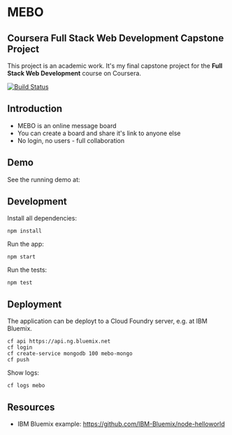MEBO
====

Coursera Full Stack Web Development Capstone Project
----------------------------------------------------

This project is an academic work. 
It's my final capstone project for the **Full Stack Web Development** course on Coursera. 

[![Build Status](https://travis-ci.org/tuhrig/mebo.svg?branch=master)](https://travis-ci.org/tuhrig/mebo)

## Introduction

- MEBO is an online message board
- You can create a board and share it's link to anyone else
- No login, no users - full collaboration

## Demo

See the running demo at:

## Development

Install all dependencies:

```
npm install
```

Run the app:

```
npm start
```

Run the tests:

```
npm test
```

## Deployment

The application can be deployt to a Cloud Foundry server, e.g. at IBM Bluemix.


```
cf api https://api.ng.bluemix.net
cf login
cf create-service mongodb 100 mebo-mongo
cf push
```

Show logs:

```
cf logs mebo
```


## Resources

- IBM Bluemix example: https://github.com/IBM-Bluemix/node-helloworld
